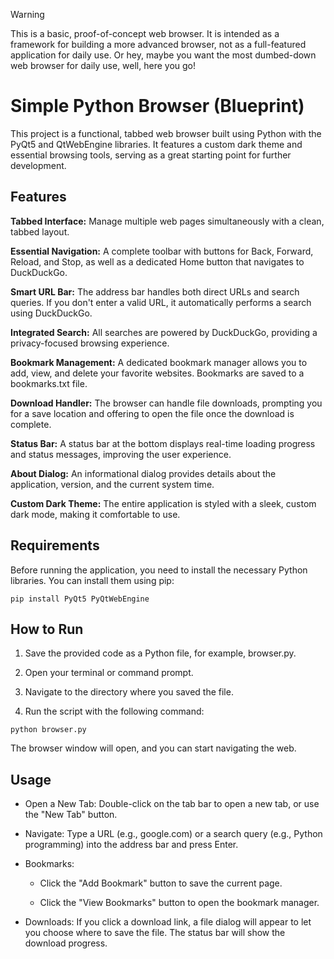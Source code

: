 > [!WARNING]
> This is a basic, proof-of-concept web browser. It is intended as a framework for building a more advanced browser, not as a full-featured application for daily use. Or hey, maybe you want the most dumbed-down web browser for daily use, well, here you go!

# Simple Python Browser (Blueprint)
This project is a functional, tabbed web browser built using Python with the PyQt5 and QtWebEngine libraries. It features a custom dark theme and essential browsing tools, serving as a great starting point for further development.

## Features

**Tabbed Interface:** Manage multiple web pages simultaneously with a clean, tabbed layout.

**Essential Navigation:** A complete toolbar with buttons for Back, Forward, Reload, and Stop, as well as a dedicated Home button that navigates to DuckDuckGo.

**Smart URL Bar:** The address bar handles both direct URLs and search queries. If you don't enter a valid URL, it automatically performs a search using DuckDuckGo.

**Integrated Search:** All searches are powered by DuckDuckGo, providing a privacy-focused browsing experience.

**Bookmark Management:** A dedicated bookmark manager allows you to add, view, and delete your favorite websites. Bookmarks are saved to a bookmarks.txt file.

**Download Handler:** The browser can handle file downloads, prompting you for a save location and offering to open the file once the download is complete.

**Status Bar:** A status bar at the bottom displays real-time loading progress and status messages, improving the user experience.

**About Dialog:** An informational dialog provides details about the application, version, and the current system time.

**Custom Dark Theme:** The entire application is styled with a sleek, custom dark mode, making it comfortable to use.

## Requirements
Before running the application, you need to install the necessary Python libraries. You can install them using pip:

```pip install PyQt5 PyQtWebEngine```

## How to Run

1. Save the provided code as a Python file, for example, browser.py.

2. Open your terminal or command prompt.

3. Navigate to the directory where you saved the file.

4. Run the script with the following command:

```python browser.py```

The browser window will open, and you can start navigating the web.

## Usage

- Open a New Tab: Double-click on the tab bar to open a new tab, or use the "New Tab" button.

- Navigate: Type a URL (e.g., google.com) or a search query (e.g., Python programming) into the address bar and press Enter.

- Bookmarks:

  - Click the "Add Bookmark" button to save the current page.

  - Click the "View Bookmarks" button to open the bookmark manager.

- Downloads: If you click a download link, a file dialog will appear to let you choose where to save the file. The status bar will show the download progress.
